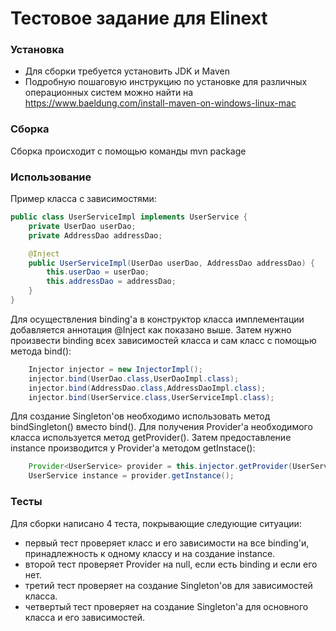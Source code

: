# Тестовое задание для Elinext

### Установка

* Для сборки требуется установить JDK и Maven
* Подробную пошаговую инструкцию по установке для различных операционных систем можно найти
  на https://www.baeldung.com/install-maven-on-windows-linux-mac

### Cборка

Сборка происходит с помощью команды mvn package

### Использование

Пример класса с зависимостями:

```java
public class UserServiceImpl implements UserService {
    private UserDao userDao;
    private AddressDao addressDao;

    @Inject
    public UserServiceImpl(UserDao userDao, AddressDao addressDao) {
        this.userDao = userDao;
        this.addressDao = addressDao;
    }
}
```

Для осуществления binding'а в конструктор класса имплементации добавляется аннотация @Inject как показано выше. Затем
нужно произвести binding всех зависимостей класса и сам класс с помощью метода bind():

```java
    Injector injector = new InjectorImpl();
    injector.bind(UserDao.class,UserDaoImpl.class);
    injector.bind(AddressDao.class,AddressDaoImpl.class);
    injector.bind(UserService.class,UserServiceImpl.class);
```
Для создание Singleton'ов необходимо использовать метод bindSingleton() вместо bind().
Для получения Provider'а необходимого класса используется метод getProvider(). Затем предоставление instance производится у Provider'а методом getInstace():
```java
    Provider<UserService> provider = this.injector.getProvider(UserService.class);
    UserService instance = provider.getInstance();
```
### Тесты

Для сборки написано 4 теста, покрывающие следующие ситуации:

* первый тест проверяет класс и его зависимости на все binding'и, принадлежность к одному классу и на создание instance.
* второй тест проверяет Provider на null, если есть binding и если его нет.
* третий тест проверяет на создание Singleton'ов для зависимостей класса.
* четвертый тест проверяет на создание Singleton'а для основного класса и его зависимостей.











